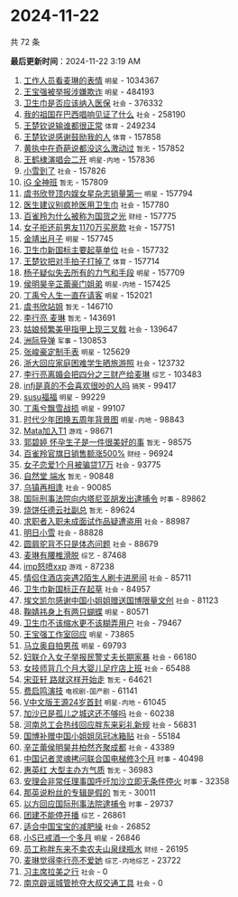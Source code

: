 # 2024-11-22

共 72 条


<!-- BEGIN -->

**最后更新时间**：2024-11-22 3:19 AM
1. [工作人员看麦琳的表情](https://m.weibo.cn/search?containerid=100103type%3D1%26t%3D10%26q%3D%23%E5%B7%A5%E4%BD%9C%E4%BA%BA%E5%91%98%E7%9C%8B%E9%BA%A6%E7%90%B3%E7%9A%84%E8%A1%A8%E6%83%85%23&stream_entry_id=31&isnewpage=1&extparam=seat%3D1%26cate%3D5001%26dgr%3D0%26stream_entry_id%3D31%26flag%3D1%26lcate%3D5001%26q%3D%2523%25E5%25B7%25A5%25E4%25BD%259C%25E4%25BA%25BA%25E5%2591%2598%25E7%259C%258B%25E9%25BA%25A6%25E7%2590%25B3%25E7%259A%2584%25E8%25A1%25A8%25E6%2583%2585%2523%26filter_type%3Drealtimehot%26band_rank%3D1%26c_type%3D31%26realpos%3D1%26pos%3D0%26display_time%3D1732206680%26pre_seqid%3D17322066800980107240363) `明星` - 1034367
2. [王宝强被举报涉嫌欺诈](https://m.weibo.cn/search?containerid=100103type%3D1%26t%3D10%26q%3D%23%E7%8E%8B%E5%AE%9D%E5%BC%BA%E8%A2%AB%E4%B8%BE%E6%8A%A5%E6%B6%89%E5%AB%8C%E6%AC%BA%E8%AF%88%23&stream_entry_id=31&isnewpage=1&extparam=seat%3D1%26cate%3D5001%26dgr%3D0%26stream_entry_id%3D31%26flag%3D2%26lcate%3D5001%26q%3D%2523%25E7%258E%258B%25E5%25AE%259D%25E5%25BC%25BA%25E8%25A2%25AB%25E4%25B8%25BE%25E6%258A%25A5%25E6%25B6%2589%25E5%25AB%258C%25E6%25AC%25BA%25E8%25AF%2588%2523%26filter_type%3Drealtimehot%26band_rank%3D4%26c_type%3D31%26realpos%3D4%26pos%3D3%26display_time%3D1732206680%26pre_seqid%3D17322066800980107240363) `明星` - 484193
3. [卫生巾是否应该纳入医保](https://m.weibo.cn/search?containerid=100103type%3D1%26t%3D10%26q%3D%23%E5%8D%AB%E7%94%9F%E5%B7%BE%E6%98%AF%E5%90%A6%E5%BA%94%E8%AF%A5%E7%BA%B3%E5%85%A5%E5%8C%BB%E4%BF%9D%23&stream_entry_id=31&isnewpage=1&extparam=seat%3D1%26cate%3D5001%26dgr%3D0%26stream_entry_id%3D31%26flag%3D1%26lcate%3D5001%26q%3D%2523%25E5%258D%25AB%25E7%2594%259F%25E5%25B7%25BE%25E6%2598%25AF%25E5%2590%25A6%25E5%25BA%2594%25E8%25AF%25A5%25E7%25BA%25B3%25E5%2585%25A5%25E5%258C%25BB%25E4%25BF%259D%2523%26filter_type%3Drealtimehot%26band_rank%3D2%26c_type%3D31%26realpos%3D2%26pos%3D1%26display_time%3D1732206680%26pre_seqid%3D17322066800980107240363) `社会` - 376332
4. [我的祖国在巴西唱响见证了什么](https://m.weibo.cn/search?containerid=100103type%3D1%26t%3D10%26q%3D%23%E6%88%91%E7%9A%84%E7%A5%96%E5%9B%BD%E5%9C%A8%E5%B7%B4%E8%A5%BF%E5%94%B1%E5%93%8D%E8%A7%81%E8%AF%81%E4%BA%86%E4%BB%80%E4%B9%88%23&stream_entry_id=31&isnewpage=1&extparam=seat%3D1%26cate%3D5001%26dgr%3D0%26stream_entry_id%3D31%26flag%3D0%26lcate%3D5001%26q%3D%2523%25E6%2588%2591%25E7%259A%2584%25E7%25A5%2596%25E5%259B%25BD%25E5%259C%25A8%25E5%25B7%25B4%25E8%25A5%25BF%25E5%2594%25B1%25E5%2593%258D%25E8%25A7%2581%25E8%25AF%2581%25E4%25BA%2586%25E4%25BB%2580%25E4%25B9%2588%2523%26filter_type%3Drealtimehot%26band_rank%3D3%26c_type%3D31%26realpos%3D3%26pos%3D2%26display_time%3D1732206680%26pre_seqid%3D17322066800980107240363) `社会` - 258190
5. [王楚钦说输谁都很正常](https://m.weibo.cn/search?containerid=100103type%3D1%26t%3D10%26q%3D%23%E7%8E%8B%E6%A5%9A%E9%92%A6%E8%AF%B4%E8%BE%93%E8%B0%81%E9%83%BD%E5%BE%88%E6%AD%A3%E5%B8%B8%23&stream_entry_id=31&isnewpage=1&extparam=seat%3D1%26cate%3D5001%26dgr%3D0%26stream_entry_id%3D31%26flag%3D0%26lcate%3D5001%26q%3D%2523%25E7%258E%258B%25E6%25A5%259A%25E9%2592%25A6%25E8%25AF%25B4%25E8%25BE%2593%25E8%25B0%2581%25E9%2583%25BD%25E5%25BE%2588%25E6%25AD%25A3%25E5%25B8%25B8%2523%26filter_type%3Drealtimehot%26band_rank%3D5%26c_type%3D31%26realpos%3D5%26pos%3D4%26display_time%3D1732206680%26pre_seqid%3D17322066800980107240363) `体育` - 249234
6. [王楚钦说感谢鼓励我的人](https://m.weibo.cn/search?containerid=100103type%3D1%26t%3D10%26q%3D%23%E7%8E%8B%E6%A5%9A%E9%92%A6%E8%AF%B4%E6%84%9F%E8%B0%A2%E9%BC%93%E5%8A%B1%E6%88%91%E7%9A%84%E4%BA%BA%23&stream_entry_id=31&isnewpage=1&extparam=seat%3D1%26cate%3D5001%26dgr%3D0%26stream_entry_id%3D31%26flag%3D1%26lcate%3D5001%26q%3D%2523%25E7%258E%258B%25E6%25A5%259A%25E9%2592%25A6%25E8%25AF%25B4%25E6%2584%259F%25E8%25B0%25A2%25E9%25BC%2593%25E5%258A%25B1%25E6%2588%2591%25E7%259A%2584%25E4%25BA%25BA%2523%26filter_type%3Drealtimehot%26band_rank%3D6%26c_type%3D31%26realpos%3D6%26pos%3D5%26display_time%3D1732206680%26pre_seqid%3D17322066800980107240363) `体育` - 157858
7. [黄执中在奇葩说都没这么激动过](https://m.weibo.cn/search?containerid=100103type%3D1%26t%3D10%26q%3D%E9%BB%84%E6%89%A7%E4%B8%AD%E5%9C%A8%E5%A5%87%E8%91%A9%E8%AF%B4%E9%83%BD%E6%B2%A1%E8%BF%99%E4%B9%88%E6%BF%80%E5%8A%A8%E8%BF%87&stream_entry_id=31&isnewpage=1&extparam=seat%3D1%26cate%3D5001%26dgr%3D0%26stream_entry_id%3D31%26flag%3D0%26lcate%3D5001%26q%3D%25E9%25BB%2584%25E6%2589%25A7%25E4%25B8%25AD%25E5%259C%25A8%25E5%25A5%2587%25E8%2591%25A9%25E8%25AF%25B4%25E9%2583%25BD%25E6%25B2%25A1%25E8%25BF%2599%25E4%25B9%2588%25E6%25BF%2580%25E5%258A%25A8%25E8%25BF%2587%26filter_type%3Drealtimehot%26band_rank%3D7%26c_type%3D31%26realpos%3D7%26pos%3D6%26display_time%3D1732206680%26pre_seqid%3D17322066800980107240363) `暂无` - 157852
8. [王鹤棣演唱会二开](https://m.weibo.cn/search?containerid=100103type%3D1%26t%3D10%26q%3D%23%E7%8E%8B%E9%B9%A4%E6%A3%A3%E6%BC%94%E5%94%B1%E4%BC%9A%E4%BA%8C%E5%BC%80%23&stream_entry_id=31&isnewpage=1&extparam=seat%3D1%26cate%3D5001%26dgr%3D0%26stream_entry_id%3D31%26flag%3D1%26lcate%3D5001%26q%3D%2523%25E7%258E%258B%25E9%25B9%25A4%25E6%25A3%25A3%25E6%25BC%2594%25E5%2594%25B1%25E4%25BC%259A%25E4%25BA%258C%25E5%25BC%2580%2523%26filter_type%3Drealtimehot%26band_rank%3D8%26c_type%3D31%26realpos%3D8%26pos%3D7%26display_time%3D1732206680%26pre_seqid%3D17322066800980107240363) `明星-内地` - 157836
9. [小雪到了](https://m.weibo.cn/search?containerid=100103type%3D1%26t%3D10%26q%3D%23%E5%B0%8F%E9%9B%AA%E5%88%B0%E4%BA%86%23&stream_entry_id=31&isnewpage=1&extparam=seat%3D1%26cate%3D5001%26dgr%3D0%26stream_entry_id%3D31%26flag%3D1%26lcate%3D5001%26q%3D%2523%25E5%25B0%258F%25E9%259B%25AA%25E5%2588%25B0%25E4%25BA%2586%2523%26filter_type%3Drealtimehot%26band_rank%3D9%26c_type%3D31%26realpos%3D9%26pos%3D8%26display_time%3D1732206680%26pre_seqid%3D17322066800980107240363) `社会` - 157826
10. [iG 全神班](https://m.weibo.cn/search?containerid=100103type%3D1%26t%3D10%26q%3DiG+%E5%85%A8%E7%A5%9E%E7%8F%AD&stream_entry_id=31&isnewpage=1&extparam=seat%3D1%26cate%3D5001%26dgr%3D0%26stream_entry_id%3D31%26flag%3D0%26lcate%3D5001%26q%3DiG%2520%25E5%2585%25A8%25E7%25A5%259E%25E7%258F%25AD%26filter_type%3Drealtimehot%26band_rank%3D10%26c_type%3D31%26realpos%3D10%26pos%3D9%26display_time%3D1732206680%26pre_seqid%3D17322066800980107240363) `暂无` - 157809
11. [虞书欣登顶内娱女星杂志销量第一](https://m.weibo.cn/search?containerid=100103type%3D1%26t%3D10%26q%3D%23%E8%99%9E%E4%B9%A6%E6%AC%A3%E7%99%BB%E9%A1%B6%E5%86%85%E5%A8%B1%E5%A5%B3%E6%98%9F%E6%9D%82%E5%BF%97%E9%94%80%E9%87%8F%E7%AC%AC%E4%B8%80%23&stream_entry_id=31&isnewpage=1&extparam=seat%3D1%26cate%3D5001%26dgr%3D0%26stream_entry_id%3D31%26flag%3D1%26lcate%3D5001%26q%3D%2523%25E8%2599%259E%25E4%25B9%25A6%25E6%25AC%25A3%25E7%2599%25BB%25E9%25A1%25B6%25E5%2586%2585%25E5%25A8%25B1%25E5%25A5%25B3%25E6%2598%259F%25E6%259D%2582%25E5%25BF%2597%25E9%2594%2580%25E9%2587%258F%25E7%25AC%25AC%25E4%25B8%2580%2523%26filter_type%3Drealtimehot%26band_rank%3D11%26c_type%3D31%26realpos%3D11%26pos%3D10%26display_time%3D1732206680%26pre_seqid%3D17322066800980107240363) `明星` - 157794
12. [医生建议别疯抢医用卫生巾](https://m.weibo.cn/search?containerid=100103type%3D1%26t%3D10%26q%3D%23%E5%8C%BB%E7%94%9F%E5%BB%BA%E8%AE%AE%E5%88%AB%E7%96%AF%E6%8A%A2%E5%8C%BB%E7%94%A8%E5%8D%AB%E7%94%9F%E5%B7%BE%23&stream_entry_id=31&isnewpage=1&extparam=seat%3D1%26cate%3D5001%26dgr%3D0%26stream_entry_id%3D31%26flag%3D2%26lcate%3D5001%26q%3D%2523%25E5%258C%25BB%25E7%2594%259F%25E5%25BB%25BA%25E8%25AE%25AE%25E5%2588%25AB%25E7%2596%25AF%25E6%258A%25A2%25E5%258C%25BB%25E7%2594%25A8%25E5%258D%25AB%25E7%2594%259F%25E5%25B7%25BE%2523%26filter_type%3Drealtimehot%26band_rank%3D12%26c_type%3D31%26realpos%3D12%26pos%3D11%26display_time%3D1732206680%26pre_seqid%3D17322066800980107240363) `社会` - 157780
13. [百雀羚为什么被称为国货之光](https://m.weibo.cn/search?containerid=100103type%3D1%26t%3D10%26q%3D%23%E7%99%BE%E9%9B%80%E7%BE%9A%E4%B8%BA%E4%BB%80%E4%B9%88%E8%A2%AB%E7%A7%B0%E4%B8%BA%E5%9B%BD%E8%B4%A7%E4%B9%8B%E5%85%89%23&stream_entry_id=31&isnewpage=1&extparam=seat%3D1%26cate%3D5001%26dgr%3D0%26adid%3D265218%26stream_entry_id%3D31%26flag%3D0%26lcate%3D5001%26q%3D%2523%25E7%2599%25BE%25E9%259B%2580%25E7%25BE%259A%25E4%25B8%25BA%25E4%25BB%2580%25E4%25B9%2588%25E8%25A2%25AB%25E7%25A7%25B0%25E4%25B8%25BA%25E5%259B%25BD%25E8%25B4%25A7%25E4%25B9%258B%25E5%2585%2589%2523%26filter_type%3Drealtimehot%26band_rank%3D13%26c_type%3D31%26realpos%3D13%26pos%3D12%26display_time%3D1732206680%26pre_seqid%3D17322066800980107240363) `财经` - 157775
14. [女子拒还前男友1170万买房款](https://m.weibo.cn/search?containerid=100103type%3D1%26t%3D10%26q%3D%23%E5%A5%B3%E5%AD%90%E6%8B%92%E8%BF%98%E5%89%8D%E7%94%B7%E5%8F%8B1170%E4%B8%87%E4%B9%B0%E6%88%BF%E6%AC%BE%23&stream_entry_id=31&isnewpage=1&extparam=seat%3D1%26cate%3D5001%26dgr%3D0%26stream_entry_id%3D31%26flag%3D2%26lcate%3D5001%26q%3D%2523%25E5%25A5%25B3%25E5%25AD%2590%25E6%258B%2592%25E8%25BF%2598%25E5%2589%258D%25E7%2594%25B7%25E5%258F%258B1170%25E4%25B8%2587%25E4%25B9%25B0%25E6%2588%25BF%25E6%25AC%25BE%2523%26filter_type%3Drealtimehot%26band_rank%3D14%26c_type%3D31%26realpos%3D14%26pos%3D13%26display_time%3D1732206680%26pre_seqid%3D17322066800980107240363) `社会` - 157751
15. [金靖出月子](https://m.weibo.cn/search?containerid=100103type%3D1%26t%3D10%26q%3D%23%E9%87%91%E9%9D%96%E5%87%BA%E6%9C%88%E5%AD%90%23&stream_entry_id=31&isnewpage=1&extparam=seat%3D1%26cate%3D5001%26dgr%3D0%26stream_entry_id%3D31%26flag%3D2%26lcate%3D5001%26q%3D%2523%25E9%2587%2591%25E9%259D%2596%25E5%2587%25BA%25E6%259C%2588%25E5%25AD%2590%2523%26filter_type%3Drealtimehot%26band_rank%3D15%26c_type%3D31%26realpos%3D15%26pos%3D14%26display_time%3D1732206680%26pre_seqid%3D17322066800980107240363) `明星` - 157745
16. [卫生巾新国标主要起草单位](https://m.weibo.cn/search?containerid=100103type%3D1%26t%3D10%26q%3D%23%E5%8D%AB%E7%94%9F%E5%B7%BE%E6%96%B0%E5%9B%BD%E6%A0%87%E4%B8%BB%E8%A6%81%E8%B5%B7%E8%8D%89%E5%8D%95%E4%BD%8D%23&stream_entry_id=31&isnewpage=1&extparam=seat%3D1%26cate%3D5001%26dgr%3D0%26stream_entry_id%3D31%26flag%3D0%26lcate%3D5001%26q%3D%2523%25E5%258D%25AB%25E7%2594%259F%25E5%25B7%25BE%25E6%2596%25B0%25E5%259B%25BD%25E6%25A0%2587%25E4%25B8%25BB%25E8%25A6%2581%25E8%25B5%25B7%25E8%258D%2589%25E5%258D%2595%25E4%25BD%258D%2523%26filter_type%3Drealtimehot%26band_rank%3D16%26c_type%3D31%26realpos%3D16%26pos%3D15%26display_time%3D1732206680%26pre_seqid%3D17322066800980107240363) `社会` - 157732
17. [王楚钦把对手拍子打掉了](https://m.weibo.cn/search?containerid=100103type%3D1%26t%3D10%26q%3D%23%E7%8E%8B%E6%A5%9A%E9%92%A6%E6%8A%8A%E5%AF%B9%E6%89%8B%E6%8B%8D%E5%AD%90%E6%89%93%E6%8E%89%E4%BA%86%23&stream_entry_id=31&isnewpage=1&extparam=seat%3D1%26cate%3D5001%26dgr%3D0%26stream_entry_id%3D31%26flag%3D1%26lcate%3D5001%26q%3D%2523%25E7%258E%258B%25E6%25A5%259A%25E9%2592%25A6%25E6%258A%258A%25E5%25AF%25B9%25E6%2589%258B%25E6%258B%258D%25E5%25AD%2590%25E6%2589%2593%25E6%258E%2589%25E4%25BA%2586%2523%26filter_type%3Drealtimehot%26band_rank%3D17%26c_type%3D31%26realpos%3D17%26pos%3D16%26display_time%3D1732206680%26pre_seqid%3D17322066800980107240363) `体育` - 157714
18. [杨子疑似失去所有的力气和手段](https://m.weibo.cn/search?containerid=100103type%3D1%26t%3D10%26q%3D%E6%9D%A8%E5%AD%90%E7%96%91%E4%BC%BC%E5%A4%B1%E5%8E%BB%E6%89%80%E6%9C%89%E7%9A%84%E5%8A%9B%E6%B0%94%E5%92%8C%E6%89%8B%E6%AE%B5&stream_entry_id=31&isnewpage=1&extparam=seat%3D1%26cate%3D5001%26dgr%3D0%26stream_entry_id%3D31%26flag%3D0%26lcate%3D5001%26q%3D%25E6%259D%25A8%25E5%25AD%2590%25E7%2596%2591%25E4%25BC%25BC%25E5%25A4%25B1%25E5%258E%25BB%25E6%2589%2580%25E6%259C%2589%25E7%259A%2584%25E5%258A%259B%25E6%25B0%2594%25E5%2592%258C%25E6%2589%258B%25E6%25AE%25B5%26filter_type%3Drealtimehot%26band_rank%3D18%26c_type%3D31%26realpos%3D18%26pos%3D17%26display_time%3D1732206680%26pre_seqid%3D17322066800980107240363) `明星` - 157709
19. [侯明昊辛芷蕾豪门姐弟](https://m.weibo.cn/search?containerid=100103type%3D1%26t%3D10%26q%3D%23%E4%BE%AF%E6%98%8E%E6%98%8A%E8%BE%9B%E8%8A%B7%E8%95%BE%E8%B1%AA%E9%97%A8%E5%A7%90%E5%BC%9F%23&stream_entry_id=31&isnewpage=1&extparam=seat%3D1%26cate%3D5001%26dgr%3D0%26stream_entry_id%3D31%26flag%3D1%26lcate%3D5001%26q%3D%2523%25E4%25BE%25AF%25E6%2598%258E%25E6%2598%258A%25E8%25BE%259B%25E8%258A%25B7%25E8%2595%25BE%25E8%25B1%25AA%25E9%2597%25A8%25E5%25A7%2590%25E5%25BC%259F%2523%26filter_type%3Drealtimehot%26band_rank%3D19%26c_type%3D31%26realpos%3D19%26pos%3D18%26display_time%3D1732206680%26pre_seqid%3D17322066800980107240363) `明星-内地` - 157425
20. [丁禹兮人生一直在请客](https://m.weibo.cn/search?containerid=100103type%3D1%26t%3D10%26q%3D%23%E4%B8%81%E7%A6%B9%E5%85%AE%E4%BA%BA%E7%94%9F%E4%B8%80%E7%9B%B4%E5%9C%A8%E8%AF%B7%E5%AE%A2%23&stream_entry_id=31&isnewpage=1&extparam=seat%3D1%26cate%3D5001%26dgr%3D0%26stream_entry_id%3D31%26flag%3D0%26lcate%3D5001%26q%3D%2523%25E4%25B8%2581%25E7%25A6%25B9%25E5%2585%25AE%25E4%25BA%25BA%25E7%2594%259F%25E4%25B8%2580%25E7%259B%25B4%25E5%259C%25A8%25E8%25AF%25B7%25E5%25AE%25A2%2523%26filter_type%3Drealtimehot%26band_rank%3D20%26c_type%3D31%26realpos%3D20%26pos%3D19%26display_time%3D1732206680%26pre_seqid%3D17322066800980107240363) `明星` - 152021
21. [虞书欣站姐](https://m.weibo.cn/search?containerid=100103type%3D1%26t%3D10%26q%3D%23%E8%99%9E%E4%B9%A6%E6%AC%A3%E7%AB%99%E5%A7%90%23&stream_entry_id=31&isnewpage=1&extparam=seat%3D1%26cate%3D5001%26dgr%3D0%26stream_entry_id%3D31%26flag%3D1%26lcate%3D5001%26q%3D%2523%25E8%2599%259E%25E4%25B9%25A6%25E6%25AC%25A3%25E7%25AB%2599%25E5%25A7%2590%2523%26filter_type%3Drealtimehot%26band_rank%3D21%26c_type%3D31%26realpos%3D21%26pos%3D20%26display_time%3D1732206680%26pre_seqid%3D17322066800980107240363) `暂无` - 146710
22. [李行亮 麦琳](https://m.weibo.cn/search?containerid=100103type%3D1%26t%3D10%26q%3D%E6%9D%8E%E8%A1%8C%E4%BA%AE+%E9%BA%A6%E7%90%B3&stream_entry_id=31&isnewpage=1&extparam=seat%3D1%26cate%3D5001%26dgr%3D0%26stream_entry_id%3D31%26flag%3D2%26lcate%3D5001%26q%3D%25E6%259D%258E%25E8%25A1%258C%25E4%25BA%25AE%2520%25E9%25BA%25A6%25E7%2590%25B3%26filter_type%3Drealtimehot%26band_rank%3D22%26c_type%3D31%26realpos%3D22%26pos%3D21%26display_time%3D1732206680%26pre_seqid%3D17322066800980107240363) `暂无` - 143691
23. [姑娘频繁美甲指甲上现三叉戟](https://m.weibo.cn/search?containerid=100103type%3D1%26t%3D10%26q%3D%23%E5%A7%91%E5%A8%98%E9%A2%91%E7%B9%81%E7%BE%8E%E7%94%B2%E6%8C%87%E7%94%B2%E4%B8%8A%E7%8E%B0%E4%B8%89%E5%8F%89%E6%88%9F%23&stream_entry_id=31&isnewpage=1&extparam=seat%3D1%26cate%3D5001%26dgr%3D0%26stream_entry_id%3D31%26flag%3D0%26lcate%3D5001%26q%3D%2523%25E5%25A7%2591%25E5%25A8%2598%25E9%25A2%2591%25E7%25B9%2581%25E7%25BE%258E%25E7%2594%25B2%25E6%258C%2587%25E7%2594%25B2%25E4%25B8%258A%25E7%258E%25B0%25E4%25B8%2589%25E5%258F%2589%25E6%2588%259F%2523%26filter_type%3Drealtimehot%26band_rank%3D23%26c_type%3D31%26realpos%3D23%26pos%3D22%26display_time%3D1732206680%26pre_seqid%3D17322066800980107240363) `社会` - 139647
24. [洲际导弹](https://m.weibo.cn/search?containerid=100103type%3D1%26t%3D10%26q%3D%23%E6%B4%B2%E9%99%85%E5%AF%BC%E5%BC%B9%23&stream_entry_id=31&isnewpage=1&extparam=seat%3D1%26cate%3D5001%26dgr%3D0%26stream_entry_id%3D31%26flag%3D0%26lcate%3D5001%26q%3D%2523%25E6%25B4%25B2%25E9%2599%2585%25E5%25AF%25BC%25E5%25BC%25B9%2523%26filter_type%3Drealtimehot%26band_rank%3D24%26c_type%3D31%26realpos%3D24%26pos%3D23%26display_time%3D1732206680%26pre_seqid%3D17322066800980107240363) `军事` - 130853
25. [张峻豪定制手表](https://m.weibo.cn/search?containerid=100103type%3D1%26t%3D10%26q%3D%23%E5%BC%A0%E5%B3%BB%E8%B1%AA%E5%AE%9A%E5%88%B6%E6%89%8B%E8%A1%A8%23&stream_entry_id=31&isnewpage=1&extparam=seat%3D1%26cate%3D5001%26dgr%3D0%26stream_entry_id%3D31%26flag%3D1%26lcate%3D5001%26q%3D%2523%25E5%25BC%25A0%25E5%25B3%25BB%25E8%25B1%25AA%25E5%25AE%259A%25E5%2588%25B6%25E6%2589%258B%25E8%25A1%25A8%2523%26filter_type%3Drealtimehot%26band_rank%3D25%26c_type%3D31%26realpos%3D25%26pos%3D24%26display_time%3D1732206680%26pre_seqid%3D17322066800980107240363) `明星` - 125629
26. [浙大回应家庭困难学生晒旅游照](https://m.weibo.cn/search?containerid=100103type%3D1%26t%3D10%26q%3D%23%E6%B5%99%E5%A4%A7%E5%9B%9E%E5%BA%94%E5%AE%B6%E5%BA%AD%E5%9B%B0%E9%9A%BE%E5%AD%A6%E7%94%9F%E6%99%92%E6%97%85%E6%B8%B8%E7%85%A7%23&stream_entry_id=31&isnewpage=1&extparam=seat%3D1%26cate%3D5001%26dgr%3D0%26stream_entry_id%3D31%26flag%3D0%26lcate%3D5001%26q%3D%2523%25E6%25B5%2599%25E5%25A4%25A7%25E5%259B%259E%25E5%25BA%2594%25E5%25AE%25B6%25E5%25BA%25AD%25E5%259B%25B0%25E9%259A%25BE%25E5%25AD%25A6%25E7%2594%259F%25E6%2599%2592%25E6%2597%2585%25E6%25B8%25B8%25E7%2585%25A7%2523%26filter_type%3Drealtimehot%26band_rank%3D26%26c_type%3D31%26realpos%3D26%26pos%3D25%26display_time%3D1732206680%26pre_seqid%3D17322066800980107240363) `社会` - 123732
27. [李行亮离婚会把四分之三财产给麦琳](https://m.weibo.cn/search?containerid=100103type%3D1%26t%3D10%26q%3D%23%E6%9D%8E%E8%A1%8C%E4%BA%AE%E7%A6%BB%E5%A9%9A%E4%BC%9A%E6%8A%8A%E5%9B%9B%E5%88%86%E4%B9%8B%E4%B8%89%E8%B4%A2%E4%BA%A7%E7%BB%99%E9%BA%A6%E7%90%B3%23&stream_entry_id=31&isnewpage=1&extparam=seat%3D1%26cate%3D5001%26dgr%3D0%26stream_entry_id%3D31%26flag%3D0%26lcate%3D5001%26q%3D%2523%25E6%259D%258E%25E8%25A1%258C%25E4%25BA%25AE%25E7%25A6%25BB%25E5%25A9%259A%25E4%25BC%259A%25E6%258A%258A%25E5%259B%259B%25E5%2588%2586%25E4%25B9%258B%25E4%25B8%2589%25E8%25B4%25A2%25E4%25BA%25A7%25E7%25BB%2599%25E9%25BA%25A6%25E7%2590%25B3%2523%26filter_type%3Drealtimehot%26band_rank%3D27%26c_type%3D31%26realpos%3D27%26pos%3D26%26display_time%3D1732206680%26pre_seqid%3D17322066800980107240363) `综艺` - 103483
28. [infj是真的不会喜欢很吵的人吗](https://m.weibo.cn/search?containerid=100103type%3D1%26t%3D10%26q%3D%23infj%E6%98%AF%E7%9C%9F%E7%9A%84%E4%B8%8D%E4%BC%9A%E5%96%9C%E6%AC%A2%E5%BE%88%E5%90%B5%E7%9A%84%E4%BA%BA%E5%90%97%23&stream_entry_id=31&isnewpage=1&extparam=seat%3D1%26cate%3D5001%26dgr%3D0%26stream_entry_id%3D31%26flag%3D0%26lcate%3D5001%26q%3D%2523infj%25E6%2598%25AF%25E7%259C%259F%25E7%259A%2584%25E4%25B8%258D%25E4%25BC%259A%25E5%2596%259C%25E6%25AC%25A2%25E5%25BE%2588%25E5%2590%25B5%25E7%259A%2584%25E4%25BA%25BA%25E5%2590%2597%2523%26filter_type%3Drealtimehot%26band_rank%3D28%26c_type%3D31%26realpos%3D28%26pos%3D27%26display_time%3D1732206680%26pre_seqid%3D17322066800980107240363) `搞笑` - 99417
29. [susu福福](https://m.weibo.cn/search?containerid=100103type%3D1%26t%3D10%26q%3D%23susu%E7%A6%8F%E7%A6%8F%23&stream_entry_id=31&isnewpage=1&extparam=seat%3D1%26cate%3D5001%26dgr%3D0%26stream_entry_id%3D31%26flag%3D1%26lcate%3D5001%26q%3D%2523susu%25E7%25A6%258F%25E7%25A6%258F%2523%26filter_type%3Drealtimehot%26band_rank%3D29%26c_type%3D31%26realpos%3D29%26pos%3D28%26display_time%3D1732206680%26pre_seqid%3D17322066800980107240363) `明星` - 99229
30. [丁禹兮飘雪战损](https://m.weibo.cn/search?containerid=100103type%3D1%26t%3D10%26q%3D%23%E4%B8%81%E7%A6%B9%E5%85%AE%E9%A3%98%E9%9B%AA%E6%88%98%E6%8D%9F%23&stream_entry_id=31&isnewpage=1&extparam=seat%3D1%26cate%3D5001%26dgr%3D0%26stream_entry_id%3D31%26flag%3D1%26lcate%3D5001%26q%3D%2523%25E4%25B8%2581%25E7%25A6%25B9%25E5%2585%25AE%25E9%25A3%2598%25E9%259B%25AA%25E6%2588%2598%25E6%258D%259F%2523%26filter_type%3Drealtimehot%26band_rank%3D30%26c_type%3D31%26realpos%3D30%26pos%3D29%26display_time%3D1732206680%26pre_seqid%3D17322066800980107240363) `明星` - 99107
31. [时代少年团换五周年背景图](https://m.weibo.cn/search?containerid=100103type%3D1%26t%3D10%26q%3D%23%E6%97%B6%E4%BB%A3%E5%B0%91%E5%B9%B4%E5%9B%A2%E6%8D%A2%E4%BA%94%E5%91%A8%E5%B9%B4%E8%83%8C%E6%99%AF%E5%9B%BE%23&stream_entry_id=31&isnewpage=1&extparam=seat%3D1%26cate%3D5001%26dgr%3D0%26stream_entry_id%3D31%26flag%3D1%26lcate%3D5001%26q%3D%2523%25E6%2597%25B6%25E4%25BB%25A3%25E5%25B0%2591%25E5%25B9%25B4%25E5%259B%25A2%25E6%258D%25A2%25E4%25BA%2594%25E5%2591%25A8%25E5%25B9%25B4%25E8%2583%258C%25E6%2599%25AF%25E5%259B%25BE%2523%26filter_type%3Drealtimehot%26band_rank%3D31%26c_type%3D31%26realpos%3D31%26pos%3D30%26display_time%3D1732206680%26pre_seqid%3D17322066800980107240363) `明星-内地` - 98843
32. [Mata加入T1](https://m.weibo.cn/search?containerid=100103type%3D1%26t%3D10%26q%3D%23Mata%E5%8A%A0%E5%85%A5T1%23&stream_entry_id=31&isnewpage=1&extparam=seat%3D1%26cate%3D5001%26dgr%3D0%26stream_entry_id%3D31%26flag%3D1%26lcate%3D5001%26q%3D%2523Mata%25E5%258A%25A0%25E5%2585%25A5T1%2523%26filter_type%3Drealtimehot%26band_rank%3D32%26c_type%3D31%26realpos%3D32%26pos%3D31%26display_time%3D1732206680%26pre_seqid%3D17322066800980107240363) `游戏` - 98671
33. [郭碧婷 怀孕生子是一件很美好的事](https://m.weibo.cn/search?containerid=100103type%3D1%26t%3D10%26q%3D%E9%83%AD%E7%A2%A7%E5%A9%B7+%E6%80%80%E5%AD%95%E7%94%9F%E5%AD%90%E6%98%AF%E4%B8%80%E4%BB%B6%E5%BE%88%E7%BE%8E%E5%A5%BD%E7%9A%84%E4%BA%8B&stream_entry_id=31&isnewpage=1&extparam=seat%3D1%26cate%3D5001%26dgr%3D0%26stream_entry_id%3D31%26flag%3D0%26lcate%3D5001%26q%3D%25E9%2583%25AD%25E7%25A2%25A7%25E5%25A9%25B7%2520%25E6%2580%2580%25E5%25AD%2595%25E7%2594%259F%25E5%25AD%2590%25E6%2598%25AF%25E4%25B8%2580%25E4%25BB%25B6%25E5%25BE%2588%25E7%25BE%258E%25E5%25A5%25BD%25E7%259A%2584%25E4%25BA%258B%26filter_type%3Drealtimehot%26band_rank%3D33%26c_type%3D31%26realpos%3D33%26pos%3D32%26display_time%3D1732206680%26pre_seqid%3D17322066800980107240363) `暂无` - 98575
34. [百雀羚官旗日销售额涨500%](https://m.weibo.cn/search?containerid=100103type%3D1%26t%3D10%26q%3D%23%E7%99%BE%E9%9B%80%E7%BE%9A%E5%AE%98%E6%97%97%E6%97%A5%E9%94%80%E5%94%AE%E9%A2%9D%E6%B6%A8500%25%23&stream_entry_id=31&isnewpage=1&extparam=seat%3D1%26cate%3D5001%26dgr%3D0%26stream_entry_id%3D31%26flag%3D0%26lcate%3D5001%26q%3D%2523%25E7%2599%25BE%25E9%259B%2580%25E7%25BE%259A%25E5%25AE%2598%25E6%2597%2597%25E6%2597%25A5%25E9%2594%2580%25E5%2594%25AE%25E9%25A2%259D%25E6%25B6%25A8500%2525%2523%26filter_type%3Drealtimehot%26band_rank%3D34%26c_type%3D31%26realpos%3D34%26pos%3D33%26display_time%3D1732206680%26pre_seqid%3D17322066800980107240363) `财经` - 96924
35. [女子恋爱1个月被骗贷17万](https://m.weibo.cn/search?containerid=100103type%3D1%26t%3D10%26q%3D%23%E5%A5%B3%E5%AD%90%E6%81%8B%E7%88%B11%E4%B8%AA%E6%9C%88%E8%A2%AB%E9%AA%97%E8%B4%B717%E4%B8%87%23&stream_entry_id=31&isnewpage=1&extparam=seat%3D1%26cate%3D5001%26dgr%3D0%26stream_entry_id%3D31%26flag%3D1%26lcate%3D5001%26q%3D%2523%25E5%25A5%25B3%25E5%25AD%2590%25E6%2581%258B%25E7%2588%25B11%25E4%25B8%25AA%25E6%259C%2588%25E8%25A2%25AB%25E9%25AA%2597%25E8%25B4%25B717%25E4%25B8%2587%2523%26filter_type%3Drealtimehot%26band_rank%3D35%26c_type%3D31%26realpos%3D35%26pos%3D34%26display_time%3D1732206680%26pre_seqid%3D17322066800980107240363) `社会` - 93775
36. [自然堂 端水](https://m.weibo.cn/search?containerid=100103type%3D1%26t%3D10%26q%3D%E8%87%AA%E7%84%B6%E5%A0%82+%E7%AB%AF%E6%B0%B4&stream_entry_id=31&isnewpage=1&extparam=seat%3D1%26cate%3D5001%26dgr%3D0%26stream_entry_id%3D31%26flag%3D0%26lcate%3D5001%26q%3D%25E8%2587%25AA%25E7%2584%25B6%25E5%25A0%2582%2520%25E7%25AB%25AF%25E6%25B0%25B4%26filter_type%3Drealtimehot%26band_rank%3D36%26c_type%3D31%26realpos%3D36%26pos%3D35%26display_time%3D1732206680%26pre_seqid%3D17322066800980107240363) `暂无` - 90848
37. [乌镇再相逢](https://m.weibo.cn/search?containerid=100103type%3D1%26t%3D10%26q%3D%23%E4%B9%8C%E9%95%87%E5%86%8D%E7%9B%B8%E9%80%A2%23&stream_entry_id=31&isnewpage=1&extparam=seat%3D1%26realpos%3D3%26lcate%3D5001%26stream_entry_id%3D31%26pos%3D2%26dgr%3D0%26q%3D%2523%25E4%25B9%258C%25E9%2595%2587%25E5%2586%258D%25E7%259B%25B8%25E9%2580%25A2%2523%26filter_type%3Drealtimehot%26c_type%3D31%26flag%3D0%26band_rank%3D3%26cate%3D5001%26display_time%3D1732209750%26pre_seqid%3D173220975065803714733155) `社会` - 90085
38. [国际刑事法院向内塔尼亚胡发出逮捕令](https://m.weibo.cn/search?containerid=100103type%3D1%26t%3D10%26q%3D%23%E5%9B%BD%E9%99%85%E5%88%91%E4%BA%8B%E6%B3%95%E9%99%A2%E5%90%91%E5%86%85%E5%A1%94%E5%B0%BC%E4%BA%9A%E8%83%A1%E5%8F%91%E5%87%BA%E9%80%AE%E6%8D%95%E4%BB%A4%23&stream_entry_id=31&isnewpage=1&extparam=seat%3D1%26cate%3D5001%26dgr%3D0%26stream_entry_id%3D31%26flag%3D0%26lcate%3D5001%26q%3D%2523%25E5%259B%25BD%25E9%2599%2585%25E5%2588%2591%25E4%25BA%258B%25E6%25B3%2595%25E9%2599%25A2%25E5%2590%2591%25E5%2586%2585%25E5%25A1%2594%25E5%25B0%25BC%25E4%25BA%259A%25E8%2583%25A1%25E5%258F%2591%25E5%2587%25BA%25E9%2580%25AE%25E6%258D%2595%25E4%25BB%25A4%2523%26filter_type%3Drealtimehot%26band_rank%3D37%26c_type%3D31%26realpos%3D37%26pos%3D36%26display_time%3D1732206680%26pre_seqid%3D17322066800980107240363) `时事` - 89862
39. [烧饼任德云社副总](https://m.weibo.cn/search?containerid=100103type%3D1%26t%3D10%26q%3D%E7%83%A7%E9%A5%BC%E4%BB%BB%E5%BE%B7%E4%BA%91%E7%A4%BE%E5%89%AF%E6%80%BB&stream_entry_id=31&isnewpage=1&extparam=seat%3D1%26cate%3D5001%26dgr%3D0%26stream_entry_id%3D31%26flag%3D0%26lcate%3D5001%26q%3D%25E7%2583%25A7%25E9%25A5%25BC%25E4%25BB%25BB%25E5%25BE%25B7%25E4%25BA%2591%25E7%25A4%25BE%25E5%2589%25AF%25E6%2580%25BB%26filter_type%3Drealtimehot%26band_rank%3D38%26c_type%3D31%26realpos%3D38%26pos%3D37%26display_time%3D1732206680%26pre_seqid%3D17322066800980107240363) `暂无` - 89624
40. [求职者入职未成面试作品疑遭盗用](https://m.weibo.cn/search?containerid=100103type%3D1%26t%3D10%26q%3D%23%E6%B1%82%E8%81%8C%E8%80%85%E5%85%A5%E8%81%8C%E6%9C%AA%E6%88%90%E9%9D%A2%E8%AF%95%E4%BD%9C%E5%93%81%E7%96%91%E9%81%AD%E7%9B%97%E7%94%A8%23&stream_entry_id=31&isnewpage=1&extparam=seat%3D1%26cate%3D5001%26dgr%3D0%26stream_entry_id%3D31%26flag%3D1%26lcate%3D5001%26q%3D%2523%25E6%25B1%2582%25E8%2581%258C%25E8%2580%2585%25E5%2585%25A5%25E8%2581%258C%25E6%259C%25AA%25E6%2588%2590%25E9%259D%25A2%25E8%25AF%2595%25E4%25BD%259C%25E5%2593%2581%25E7%2596%2591%25E9%2581%25AD%25E7%259B%2597%25E7%2594%25A8%2523%26filter_type%3Drealtimehot%26band_rank%3D39%26c_type%3D31%26realpos%3D39%26pos%3D38%26display_time%3D1732206680%26pre_seqid%3D17322066800980107240363) `社会` - 88987
41. [明日小雪](https://m.weibo.cn/search?containerid=100103type%3D1%26t%3D10%26q%3D%23%E6%98%8E%E6%97%A5%E5%B0%8F%E9%9B%AA%23&stream_entry_id=31&isnewpage=1&extparam=seat%3D1%26cate%3D5001%26dgr%3D0%26stream_entry_id%3D31%26flag%3D1%26lcate%3D5001%26q%3D%2523%25E6%2598%258E%25E6%2597%25A5%25E5%25B0%258F%25E9%259B%25AA%2523%26filter_type%3Drealtimehot%26band_rank%3D40%26c_type%3D31%26realpos%3D40%26pos%3D39%26display_time%3D1732206680%26pre_seqid%3D17322066800980107240363) `社会` - 88828
42. [圆肩驼背不只是体态问题](https://m.weibo.cn/search?containerid=100103type%3D1%26t%3D10%26q%3D%23%E5%9C%86%E8%82%A9%E9%A9%BC%E8%83%8C%E4%B8%8D%E5%8F%AA%E6%98%AF%E4%BD%93%E6%80%81%E9%97%AE%E9%A2%98%23&stream_entry_id=31&isnewpage=1&extparam=seat%3D1%26cate%3D5001%26dgr%3D0%26stream_entry_id%3D31%26flag%3D0%26lcate%3D5001%26q%3D%2523%25E5%259C%2586%25E8%2582%25A9%25E9%25A9%25BC%25E8%2583%258C%25E4%25B8%258D%25E5%258F%25AA%25E6%2598%25AF%25E4%25BD%2593%25E6%2580%2581%25E9%2597%25AE%25E9%25A2%2598%2523%26filter_type%3Drealtimehot%26band_rank%3D44%26c_type%3D31%26realpos%3D44%26pos%3D43%26display_time%3D1732206680%26pre_seqid%3D17322066800980107240363) `社会` - 88679
43. [麦琳有腰椎滑脱](https://m.weibo.cn/search?containerid=100103type%3D1%26t%3D10%26q%3D%23%E9%BA%A6%E7%90%B3%E6%9C%89%E8%85%B0%E6%A4%8E%E6%BB%91%E8%84%B1%23&stream_entry_id=31&isnewpage=1&extparam=seat%3D1%26realpos%3D14%26lcate%3D5001%26stream_entry_id%3D31%26pos%3D14%26dgr%3D0%26q%3D%2523%25E9%25BA%25A6%25E7%2590%25B3%25E6%259C%2589%25E8%2585%25B0%25E6%25A4%258E%25E6%25BB%2591%25E8%2584%25B1%2523%26filter_type%3Drealtimehot%26c_type%3D31%26flag%3D1%26band_rank%3D14%26cate%3D5001%26display_time%3D1732209750%26pre_seqid%3D173220975065803714733155) `综艺` - 87468
44. [imp怒喷xxp](https://m.weibo.cn/search?containerid=100103type%3D1%26t%3D10%26q%3D%23imp%E6%80%92%E5%96%B7xxp%23&stream_entry_id=31&isnewpage=1&extparam=seat%3D1%26cate%3D5001%26dgr%3D0%26stream_entry_id%3D31%26flag%3D1%26lcate%3D5001%26q%3D%2523imp%25E6%2580%2592%25E5%2596%25B7xxp%2523%26filter_type%3Drealtimehot%26band_rank%3D41%26c_type%3D31%26realpos%3D41%26pos%3D40%26display_time%3D1732206680%26pre_seqid%3D17322066800980107240363) `游戏` - 87238
45. [情侣住酒店突遇2陌生人刷卡进房间](https://m.weibo.cn/search?containerid=100103type%3D1%26t%3D10%26q%3D%23%E6%83%85%E4%BE%A3%E4%BD%8F%E9%85%92%E5%BA%97%E7%AA%81%E9%81%872%E9%99%8C%E7%94%9F%E4%BA%BA%E5%88%B7%E5%8D%A1%E8%BF%9B%E6%88%BF%E9%97%B4%23&stream_entry_id=31&isnewpage=1&extparam=seat%3D1%26cate%3D5001%26dgr%3D0%26stream_entry_id%3D31%26flag%3D0%26lcate%3D5001%26q%3D%2523%25E6%2583%2585%25E4%25BE%25A3%25E4%25BD%258F%25E9%2585%2592%25E5%25BA%2597%25E7%25AA%2581%25E9%2581%25872%25E9%2599%258C%25E7%2594%259F%25E4%25BA%25BA%25E5%2588%25B7%25E5%258D%25A1%25E8%25BF%259B%25E6%2588%25BF%25E9%2597%25B4%2523%26filter_type%3Drealtimehot%26band_rank%3D42%26c_type%3D31%26realpos%3D42%26pos%3D41%26display_time%3D1732206680%26pre_seqid%3D17322066800980107240363) `社会` - 85711
46. [卫生巾新国标正在起草](https://m.weibo.cn/search?containerid=100103type%3D1%26t%3D10%26q%3D%23%E5%8D%AB%E7%94%9F%E5%B7%BE%E6%96%B0%E5%9B%BD%E6%A0%87%E6%AD%A3%E5%9C%A8%E8%B5%B7%E8%8D%89%23&stream_entry_id=31&isnewpage=1&extparam=seat%3D1%26cate%3D5001%26dgr%3D0%26stream_entry_id%3D31%26flag%3D0%26lcate%3D5001%26q%3D%2523%25E5%258D%25AB%25E7%2594%259F%25E5%25B7%25BE%25E6%2596%25B0%25E5%259B%25BD%25E6%25A0%2587%25E6%25AD%25A3%25E5%259C%25A8%25E8%25B5%25B7%25E8%258D%2589%2523%26filter_type%3Drealtimehot%26band_rank%3D43%26c_type%3D31%26realpos%3D43%26pos%3D42%26display_time%3D1732206680%26pre_seqid%3D17322066800980107240363) `社会` - 84957
47. [埃文凯尔感谢中国小姐姐赠送国博限量文创](https://m.weibo.cn/search?containerid=100103type%3D1%26t%3D10%26q%3D%23%E5%9F%83%E6%96%87%E5%87%AF%E5%B0%94%E6%84%9F%E8%B0%A2%E4%B8%AD%E5%9B%BD%E5%B0%8F%E5%A7%90%E5%A7%90%E8%B5%A0%E9%80%81%E5%9B%BD%E5%8D%9A%E9%99%90%E9%87%8F%E6%96%87%E5%88%9B%23&stream_entry_id=31&isnewpage=1&extparam=seat%3D1%26realpos%3D50%26lcate%3D5001%26stream_entry_id%3D31%26pos%3D50%26dgr%3D0%26q%3D%2523%25E5%259F%2583%25E6%2596%2587%25E5%2587%25AF%25E5%25B0%2594%25E6%2584%259F%25E8%25B0%25A2%25E4%25B8%25AD%25E5%259B%25BD%25E5%25B0%258F%25E5%25A7%2590%25E5%25A7%2590%25E8%25B5%25A0%25E9%2580%2581%25E5%259B%25BD%25E5%258D%259A%25E9%2599%2590%25E9%2587%258F%25E6%2596%2587%25E5%2588%259B%2523%26filter_type%3Drealtimehot%26c_type%3D31%26flag%3D1%26band_rank%3D50%26cate%3D5001%26display_time%3D1732209750%26pre_seqid%3D173220975065803714733155) `社会` - 81123
48. [鞠婧祎身上有两只蝴蝶](https://m.weibo.cn/search?containerid=100103type%3D1%26t%3D10%26q%3D%23%E9%9E%A0%E5%A9%A7%E7%A5%8E%E8%BA%AB%E4%B8%8A%E6%9C%89%E4%B8%A4%E5%8F%AA%E8%9D%B4%E8%9D%B6%23&stream_entry_id=31&isnewpage=1&extparam=seat%3D1%26cate%3D5001%26dgr%3D0%26stream_entry_id%3D31%26flag%3D0%26lcate%3D5001%26q%3D%2523%25E9%259E%25A0%25E5%25A9%25A7%25E7%25A5%258E%25E8%25BA%25AB%25E4%25B8%258A%25E6%259C%2589%25E4%25B8%25A4%25E5%258F%25AA%25E8%259D%25B4%25E8%259D%25B6%2523%26filter_type%3Drealtimehot%26band_rank%3D45%26c_type%3D31%26realpos%3D45%26pos%3D44%26display_time%3D1732206680%26pre_seqid%3D17322066800980107240363) `明星` - 80571
49. [卫生巾不该缩水更不该糊弄用户](https://m.weibo.cn/search?containerid=100103type%3D1%26t%3D10%26q%3D%23%E5%8D%AB%E7%94%9F%E5%B7%BE%E4%B8%8D%E8%AF%A5%E7%BC%A9%E6%B0%B4%E6%9B%B4%E4%B8%8D%E8%AF%A5%E7%B3%8A%E5%BC%84%E7%94%A8%E6%88%B7%23&stream_entry_id=31&isnewpage=1&extparam=seat%3D1%26cate%3D5001%26dgr%3D0%26stream_entry_id%3D31%26flag%3D0%26lcate%3D5001%26q%3D%2523%25E5%258D%25AB%25E7%2594%259F%25E5%25B7%25BE%25E4%25B8%258D%25E8%25AF%25A5%25E7%25BC%25A9%25E6%25B0%25B4%25E6%259B%25B4%25E4%25B8%258D%25E8%25AF%25A5%25E7%25B3%258A%25E5%25BC%2584%25E7%2594%25A8%25E6%2588%25B7%2523%26filter_type%3Drealtimehot%26band_rank%3D46%26c_type%3D31%26realpos%3D46%26pos%3D45%26display_time%3D1732206680%26pre_seqid%3D17322066800980107240363) `社会` - 79467
50. [王宝强工作室回应](https://m.weibo.cn/search?containerid=100103type%3D1%26t%3D10%26q%3D%23%E7%8E%8B%E5%AE%9D%E5%BC%BA%E5%B7%A5%E4%BD%9C%E5%AE%A4%E5%9B%9E%E5%BA%94%23&stream_entry_id=31&isnewpage=1&extparam=seat%3D1%26cate%3D5001%26dgr%3D0%26stream_entry_id%3D31%26flag%3D0%26lcate%3D5001%26q%3D%2523%25E7%258E%258B%25E5%25AE%259D%25E5%25BC%25BA%25E5%25B7%25A5%25E4%25BD%259C%25E5%25AE%25A4%25E5%259B%259E%25E5%25BA%2594%2523%26filter_type%3Drealtimehot%26band_rank%3D47%26c_type%3D31%26realpos%3D47%26pos%3D46%26display_time%3D1732206680%26pre_seqid%3D17322066800980107240363) `明星` - 73865
51. [马立奥自拍男孩](https://m.weibo.cn/search?containerid=100103type%3D1%26t%3D10%26q%3D%23%E9%A9%AC%E7%AB%8B%E5%A5%A5%E8%87%AA%E6%8B%8D%E7%94%B7%E5%AD%A9%23&stream_entry_id=31&isnewpage=1&extparam=seat%3D1%26realpos%3D25%26lcate%3D5001%26stream_entry_id%3D31%26pos%3D25%26dgr%3D0%26q%3D%2523%25E9%25A9%25AC%25E7%25AB%258B%25E5%25A5%25A5%25E8%2587%25AA%25E6%258B%258D%25E7%2594%25B7%25E5%25AD%25A9%2523%26filter_type%3Drealtimehot%26c_type%3D31%26flag%3D1%26band_rank%3D25%26cate%3D5001%26display_time%3D1732209750%26pre_seqid%3D173220975065803714733155) `明星` - 69793
52. [妇联介入女子举报民警丈夫长期家暴](https://m.weibo.cn/search?containerid=100103type%3D1%26t%3D10%26q%3D%23%E5%A6%87%E8%81%94%E4%BB%8B%E5%85%A5%E5%A5%B3%E5%AD%90%E4%B8%BE%E6%8A%A5%E6%B0%91%E8%AD%A6%E4%B8%88%E5%A4%AB%E9%95%BF%E6%9C%9F%E5%AE%B6%E6%9A%B4%23&stream_entry_id=31&isnewpage=1&extparam=seat%3D1%26cate%3D5001%26dgr%3D0%26stream_entry_id%3D31%26flag%3D1%26lcate%3D5001%26q%3D%2523%25E5%25A6%2587%25E8%2581%2594%25E4%25BB%258B%25E5%2585%25A5%25E5%25A5%25B3%25E5%25AD%2590%25E4%25B8%25BE%25E6%258A%25A5%25E6%25B0%2591%25E8%25AD%25A6%25E4%25B8%2588%25E5%25A4%25AB%25E9%2595%25BF%25E6%259C%259F%25E5%25AE%25B6%25E6%259A%25B4%2523%26filter_type%3Drealtimehot%26band_rank%3D48%26c_type%3D31%26realpos%3D48%26pos%3D47%26display_time%3D1732206680%26pre_seqid%3D17322066800980107240363) `社会` - 66180
53. [女技师背几个月大婴儿足疗店上班](https://m.weibo.cn/search?containerid=100103type%3D1%26t%3D10%26q%3D%23%E5%A5%B3%E6%8A%80%E5%B8%88%E8%83%8C%E5%87%A0%E4%B8%AA%E6%9C%88%E5%A4%A7%E5%A9%B4%E5%84%BF%E8%B6%B3%E7%96%97%E5%BA%97%E4%B8%8A%E7%8F%AD%23&stream_entry_id=31&isnewpage=1&extparam=seat%3D1%26cate%3D5001%26dgr%3D0%26stream_entry_id%3D31%26flag%3D1%26lcate%3D5001%26q%3D%2523%25E5%25A5%25B3%25E6%258A%2580%25E5%25B8%2588%25E8%2583%258C%25E5%2587%25A0%25E4%25B8%25AA%25E6%259C%2588%25E5%25A4%25A7%25E5%25A9%25B4%25E5%2584%25BF%25E8%25B6%25B3%25E7%2596%2597%25E5%25BA%2597%25E4%25B8%258A%25E7%258F%25AD%2523%26filter_type%3Drealtimehot%26band_rank%3D49%26c_type%3D31%26realpos%3D49%26pos%3D48%26display_time%3D1732206680%26pre_seqid%3D17322066800980107240363) `社会` - 65488
54. [宋亚轩 路就这样开始走](https://m.weibo.cn/search?containerid=100103type%3D1%26t%3D10%26q%3D%E5%AE%8B%E4%BA%9A%E8%BD%A9+%E8%B7%AF%E5%B0%B1%E8%BF%99%E6%A0%B7%E5%BC%80%E5%A7%8B%E8%B5%B0&stream_entry_id=31&isnewpage=1&extparam=seat%3D1%26cate%3D5001%26dgr%3D0%26stream_entry_id%3D31%26flag%3D1%26lcate%3D5001%26q%3D%25E5%25AE%258B%25E4%25BA%259A%25E8%25BD%25A9%2520%25E8%25B7%25AF%25E5%25B0%25B1%25E8%25BF%2599%25E6%25A0%25B7%25E5%25BC%2580%25E5%25A7%258B%25E8%25B5%25B0%26filter_type%3Drealtimehot%26band_rank%3D50%26c_type%3D31%26realpos%3D50%26pos%3D49%26display_time%3D1732206680%26pre_seqid%3D17322066800980107240363) `暂无` - 64621
55. [费启鸣演技](https://m.weibo.cn/search?containerid=100103type%3D1%26t%3D10%26q%3D%E8%B4%B9%E5%90%AF%E9%B8%A3%E6%BC%94%E6%8A%80&stream_entry_id=31&isnewpage=1&extparam=seat%3D1%26realpos%3D30%26lcate%3D5001%26stream_entry_id%3D31%26pos%3D30%26dgr%3D0%26q%3D%25E8%25B4%25B9%25E5%2590%25AF%25E9%25B8%25A3%25E6%25BC%2594%25E6%258A%2580%26filter_type%3Drealtimehot%26c_type%3D31%26flag%3D1%26band_rank%3D30%26cate%3D5001%26display_time%3D1732209750%26pre_seqid%3D173220975065803714733155) `电视剧-国产剧` - 61141
56. [V中文版王源24岁首封](https://m.weibo.cn/search?containerid=100103type%3D1%26t%3D10%26q%3D%23V%E4%B8%AD%E6%96%87%E7%89%88%E7%8E%8B%E6%BA%9024%E5%B2%81%E9%A6%96%E5%B0%81%23&stream_entry_id=31&isnewpage=1&extparam=seat%3D1%26realpos%3D31%26lcate%3D5001%26stream_entry_id%3D31%26pos%3D31%26dgr%3D0%26q%3D%2523V%25E4%25B8%25AD%25E6%2596%2587%25E7%2589%2588%25E7%258E%258B%25E6%25BA%259024%25E5%25B2%2581%25E9%25A6%2596%25E5%25B0%2581%2523%26filter_type%3Drealtimehot%26c_type%3D31%26flag%3D1%26band_rank%3D31%26cate%3D5001%26display_time%3D1732209750%26pre_seqid%3D173220975065803714733155) `明星-内地` - 61045
57. [加沙已是孤儿之城这还不够吗](https://m.weibo.cn/search?containerid=100103type%3D1%26t%3D10%26q%3D%23%E5%8A%A0%E6%B2%99%E5%B7%B2%E6%98%AF%E5%AD%A4%E5%84%BF%E4%B9%8B%E5%9F%8E%E8%BF%99%E8%BF%98%E4%B8%8D%E5%A4%9F%E5%90%97%23&stream_entry_id=31&isnewpage=1&extparam=seat%3D1%26dgr%3D0%26filter_type%3Drealtimehot%26pos%3D29%26c_type%3D31%26cate%3D5001%26realpos%3D30%26lcate%3D5001%26stream_entry_id%3D31%26band_rank%3D30%26flag%3D1%26q%3D%2523%25E5%258A%25A0%25E6%25B2%2599%25E5%25B7%25B2%25E6%2598%25AF%25E5%25AD%25A4%25E5%2584%25BF%25E4%25B9%258B%25E5%259F%258E%25E8%25BF%2599%25E8%25BF%2598%25E4%25B8%258D%25E5%25A4%259F%25E5%2590%2597%2523%26display_time%3D1732214006%26pre_seqid%3D1732214006422082795779) `社会` - 60238
58. [河南总工会热线回应胖东来彩礼新规](https://m.weibo.cn/search?containerid=100103type%3D1%26t%3D10%26q%3D%23%E6%B2%B3%E5%8D%97%E6%80%BB%E5%B7%A5%E4%BC%9A%E7%83%AD%E7%BA%BF%E5%9B%9E%E5%BA%94%E8%83%96%E4%B8%9C%E6%9D%A5%E5%BD%A9%E7%A4%BC%E6%96%B0%E8%A7%84%23&stream_entry_id=31&isnewpage=1&extparam=seat%3D1%26dgr%3D0%26filter_type%3Drealtimehot%26pos%3D4%26c_type%3D31%26cate%3D5001%26realpos%3D5%26lcate%3D5001%26stream_entry_id%3D31%26band_rank%3D5%26flag%3D1%26q%3D%2523%25E6%25B2%25B3%25E5%258D%2597%25E6%2580%25BB%25E5%25B7%25A5%25E4%25BC%259A%25E7%2583%25AD%25E7%25BA%25BF%25E5%259B%259E%25E5%25BA%2594%25E8%2583%2596%25E4%25B8%259C%25E6%259D%25A5%25E5%25BD%25A9%25E7%25A4%25BC%25E6%2596%25B0%25E8%25A7%2584%2523%26display_time%3D1732214006%26pre_seqid%3D1732214006422082795779) `社会` - 56831
59. [国博补赠中国小姐姐凤冠冰箱贴](https://m.weibo.cn/search?containerid=100103type%3D1%26t%3D10%26q%3D%23%E5%9B%BD%E5%8D%9A%E8%A1%A5%E8%B5%A0%E4%B8%AD%E5%9B%BD%E5%B0%8F%E5%A7%90%E5%A7%90%E5%87%A4%E5%86%A0%E5%86%B0%E7%AE%B1%E8%B4%B4%23&stream_entry_id=31&isnewpage=1&extparam=seat%3D1%26dgr%3D0%26filter_type%3Drealtimehot%26pos%3D5%26c_type%3D31%26cate%3D5001%26realpos%3D6%26lcate%3D5001%26stream_entry_id%3D31%26band_rank%3D6%26flag%3D1%26q%3D%2523%25E5%259B%25BD%25E5%258D%259A%25E8%25A1%25A5%25E8%25B5%25A0%25E4%25B8%25AD%25E5%259B%25BD%25E5%25B0%258F%25E5%25A7%2590%25E5%25A7%2590%25E5%2587%25A4%25E5%2586%25A0%25E5%2586%25B0%25E7%25AE%25B1%25E8%25B4%25B4%2523%26display_time%3D1732214006%26pre_seqid%3D1732214006422082795779) `社会` - 55184
60. [辛芷蕾侯明昊井柏然齐聚成都](https://m.weibo.cn/search?containerid=100103type%3D1%26t%3D10%26q%3D%23%E8%BE%9B%E8%8A%B7%E8%95%BE%E4%BE%AF%E6%98%8E%E6%98%8A%E4%BA%95%E6%9F%8F%E7%84%B6%E9%BD%90%E8%81%9A%E6%88%90%E9%83%BD%23&stream_entry_id=31&isnewpage=1&extparam=seat%3D1%26realpos%3D48%26lcate%3D5001%26stream_entry_id%3D31%26pos%3D48%26dgr%3D0%26q%3D%2523%25E8%25BE%259B%25E8%258A%25B7%25E8%2595%25BE%25E4%25BE%25AF%25E6%2598%258E%25E6%2598%258A%25E4%25BA%2595%25E6%259F%258F%25E7%2584%25B6%25E9%25BD%2590%25E8%2581%259A%25E6%2588%2590%25E9%2583%25BD%2523%26filter_type%3Drealtimehot%26c_type%3D31%26flag%3D1%26band_rank%3D48%26cate%3D5001%26display_time%3D1732209750%26pre_seqid%3D173220975065803714733155) `社会` - 43389
61. [中国记者灵魂拷问联合国电梯修3个月](https://m.weibo.cn/search?containerid=100103type%3D1%26t%3D10%26q%3D%23%E4%B8%AD%E5%9B%BD%E8%AE%B0%E8%80%85%E7%81%B5%E9%AD%82%E6%8B%B7%E9%97%AE%E8%81%94%E5%90%88%E5%9B%BD%E7%94%B5%E6%A2%AF%E4%BF%AE3%E4%B8%AA%E6%9C%88%23&stream_entry_id=31&isnewpage=1&extparam=seat%3D1%26c_type%3D31%26dgr%3D0%26cate%3D5001%26pos%3D5%26flag%3D1%26realpos%3D6%26band_rank%3D6%26lcate%3D5001%26stream_entry_id%3D31%26filter_type%3Drealtimehot%26q%3D%2523%25E4%25B8%25AD%25E5%259B%25BD%25E8%25AE%25B0%25E8%2580%2585%25E7%2581%25B5%25E9%25AD%2582%25E6%258B%25B7%25E9%2597%25AE%25E8%2581%2594%25E5%2590%2588%25E5%259B%25BD%25E7%2594%25B5%25E6%25A2%25AF%25E4%25BF%25AE3%25E4%25B8%25AA%25E6%259C%2588%2523%26display_time%3D1732216762%26pre_seqid%3D17322167625700136660008) `时事` - 40498
62. [惠英红 大型主办方气质](https://m.weibo.cn/search?containerid=100103type%3D1%26t%3D10%26q%3D%E6%83%A0%E8%8B%B1%E7%BA%A2+%E5%A4%A7%E5%9E%8B%E4%B8%BB%E5%8A%9E%E6%96%B9%E6%B0%94%E8%B4%A8&stream_entry_id=31&isnewpage=1&extparam=seat%3D1%26dgr%3D0%26filter_type%3Drealtimehot%26pos%3D19%26c_type%3D31%26cate%3D5001%26realpos%3D20%26lcate%3D5001%26stream_entry_id%3D31%26band_rank%3D20%26flag%3D1%26q%3D%25E6%2583%25A0%25E8%258B%25B1%25E7%25BA%25A2%2520%25E5%25A4%25A7%25E5%259E%258B%25E4%25B8%25BB%25E5%258A%259E%25E6%2596%25B9%25E6%25B0%2594%25E8%25B4%25A8%26display_time%3D1732214006%26pre_seqid%3D1732214006422082795779) `暂无` - 36983
63. [安理会非常任理事国呼吁加沙立即无条件停火](https://m.weibo.cn/search?containerid=100103type%3D1%26t%3D10%26q%3D%23%E5%AE%89%E7%90%86%E4%BC%9A%E9%9D%9E%E5%B8%B8%E4%BB%BB%E7%90%86%E4%BA%8B%E5%9B%BD%E5%91%BC%E5%90%81%E5%8A%A0%E6%B2%99%E7%AB%8B%E5%8D%B3%E6%97%A0%E6%9D%A1%E4%BB%B6%E5%81%9C%E7%81%AB%23&stream_entry_id=31&isnewpage=1&extparam=seat%3D1%26c_type%3D31%26dgr%3D0%26cate%3D5001%26pos%3D9%26flag%3D1%26realpos%3D10%26band_rank%3D10%26lcate%3D5001%26stream_entry_id%3D31%26filter_type%3Drealtimehot%26q%3D%2523%25E5%25AE%2589%25E7%2590%2586%25E4%25BC%259A%25E9%259D%259E%25E5%25B8%25B8%25E4%25BB%25BB%25E7%2590%2586%25E4%25BA%258B%25E5%259B%25BD%25E5%2591%25BC%25E5%2590%2581%25E5%258A%25A0%25E6%25B2%2599%25E7%25AB%258B%25E5%258D%25B3%25E6%2597%25A0%25E6%259D%25A1%25E4%25BB%25B6%25E5%2581%259C%25E7%2581%25AB%2523%26display_time%3D1732216762%26pre_seqid%3D17322167625700136660008) `时事` - 32358
64. [那英说粉丝的专辑是假的](https://m.weibo.cn/search?containerid=100103type%3D1%26t%3D10%26q%3D%23%E9%82%A3%E8%8B%B1%E8%AF%B4%E7%B2%89%E4%B8%9D%E7%9A%84%E4%B8%93%E8%BE%91%E6%98%AF%E5%81%87%E7%9A%84%23&stream_entry_id=31&isnewpage=1&extparam=seat%3D1%26c_type%3D31%26dgr%3D0%26cate%3D5001%26pos%3D19%26flag%3D1%26realpos%3D20%26band_rank%3D20%26lcate%3D5001%26stream_entry_id%3D31%26filter_type%3Drealtimehot%26q%3D%2523%25E9%2582%25A3%25E8%258B%25B1%25E8%25AF%25B4%25E7%25B2%2589%25E4%25B8%259D%25E7%259A%2584%25E4%25B8%2593%25E8%25BE%2591%25E6%2598%25AF%25E5%2581%2587%25E7%259A%2584%2523%26display_time%3D1732216762%26pre_seqid%3D17322167625700136660008) `暂无` - 30011
65. [以方回应国际刑事法院逮捕令](https://m.weibo.cn/search?containerid=100103type%3D1%26t%3D10%26q%3D%23%E4%BB%A5%E6%96%B9%E5%9B%9E%E5%BA%94%E5%9B%BD%E9%99%85%E5%88%91%E4%BA%8B%E6%B3%95%E9%99%A2%E9%80%AE%E6%8D%95%E4%BB%A4%23&stream_entry_id=31&isnewpage=1&extparam=seat%3D1%26dgr%3D0%26filter_type%3Drealtimehot%26pos%3D32%26c_type%3D31%26cate%3D5001%26realpos%3D33%26lcate%3D5001%26stream_entry_id%3D31%26band_rank%3D33%26flag%3D1%26q%3D%2523%25E4%25BB%25A5%25E6%2596%25B9%25E5%259B%259E%25E5%25BA%2594%25E5%259B%25BD%25E9%2599%2585%25E5%2588%2591%25E4%25BA%258B%25E6%25B3%2595%25E9%2599%25A2%25E9%2580%25AE%25E6%258D%2595%25E4%25BB%25A4%2523%26display_time%3D1732214006%26pre_seqid%3D1732214006422082795779) `时事` - 29737
66. [团建不能停开播](https://m.weibo.cn/search?containerid=100103type%3D1%26t%3D10%26q%3D%23%E5%9B%A2%E5%BB%BA%E4%B8%8D%E8%83%BD%E5%81%9C%E5%BC%80%E6%92%AD%23&stream_entry_id=31&isnewpage=1&extparam=seat%3D1%26dgr%3D0%26filter_type%3Drealtimehot%26pos%3D45%26c_type%3D31%26cate%3D5001%26realpos%3D46%26lcate%3D5001%26stream_entry_id%3D31%26band_rank%3D46%26flag%3D1%26q%3D%2523%25E5%259B%25A2%25E5%25BB%25BA%25E4%25B8%258D%25E8%2583%25BD%25E5%2581%259C%25E5%25BC%2580%25E6%2592%25AD%2523%26display_time%3D1732214006%26pre_seqid%3D1732214006422082795779) `综艺` - 26861
67. [适合中国宝宝的减肥操](https://m.weibo.cn/search?containerid=100103type%3D1%26t%3D10%26q%3D%E9%80%82%E5%90%88%E4%B8%AD%E5%9B%BD%E5%AE%9D%E5%AE%9D%E7%9A%84%E5%87%8F%E8%82%A5%E6%93%8D&stream_entry_id=31&isnewpage=1&extparam=seat%3D1%26dgr%3D0%26filter_type%3Drealtimehot%26pos%3D47%26c_type%3D31%26cate%3D5001%26realpos%3D48%26lcate%3D5001%26stream_entry_id%3D31%26band_rank%3D48%26flag%3D1%26q%3D%25E9%2580%2582%25E5%2590%2588%25E4%25B8%25AD%25E5%259B%25BD%25E5%25AE%259D%25E5%25AE%259D%25E7%259A%2584%25E5%2587%258F%25E8%2582%25A5%25E6%2593%258D%26display_time%3D1732214006%26pre_seqid%3D1732214006422082795779) `社会` - 26852
68. [小S已戒酒一个多月](https://m.weibo.cn/search?containerid=100103type%3D1%26t%3D10%26q%3D%23%E5%B0%8FS%E5%B7%B2%E6%88%92%E9%85%92%E4%B8%80%E4%B8%AA%E5%A4%9A%E6%9C%88%23&stream_entry_id=31&isnewpage=1&extparam=seat%3D1%26dgr%3D0%26filter_type%3Drealtimehot%26pos%3D49%26c_type%3D31%26cate%3D5001%26realpos%3D50%26lcate%3D5001%26stream_entry_id%3D31%26band_rank%3D50%26flag%3D1%26q%3D%2523%25E5%25B0%258FS%25E5%25B7%25B2%25E6%2588%2592%25E9%2585%2592%25E4%25B8%2580%25E4%25B8%25AA%25E5%25A4%259A%25E6%259C%2588%2523%26display_time%3D1732214006%26pre_seqid%3D1732214006422082795779) `明星` - 26846
69. [员工称胖东来不卖农夫山泉绿瓶水](https://m.weibo.cn/search?containerid=100103type%3D1%26t%3D10%26q%3D%23%E5%91%98%E5%B7%A5%E7%A7%B0%E8%83%96%E4%B8%9C%E6%9D%A5%E4%B8%8D%E5%8D%96%E5%86%9C%E5%A4%AB%E5%B1%B1%E6%B3%89%E7%BB%BF%E7%93%B6%E6%B0%B4%23&stream_entry_id=31&isnewpage=1&extparam=seat%3D1%26c_type%3D31%26dgr%3D0%26cate%3D5001%26pos%3D26%26flag%3D1%26realpos%3D27%26band_rank%3D27%26lcate%3D5001%26stream_entry_id%3D31%26filter_type%3Drealtimehot%26q%3D%2523%25E5%2591%2598%25E5%25B7%25A5%25E7%25A7%25B0%25E8%2583%2596%25E4%25B8%259C%25E6%259D%25A5%25E4%25B8%258D%25E5%258D%2596%25E5%2586%259C%25E5%25A4%25AB%25E5%25B1%25B1%25E6%25B3%2589%25E7%25BB%25BF%25E7%2593%25B6%25E6%25B0%25B4%2523%26display_time%3D1732216762%26pre_seqid%3D17322167625700136660008) `财经` - 26195
70. [麦琳觉得李行亮不爱她](https://m.weibo.cn/search?containerid=100103type%3D1%26t%3D10%26q%3D%23%E9%BA%A6%E7%90%B3%E8%A7%89%E5%BE%97%E6%9D%8E%E8%A1%8C%E4%BA%AE%E4%B8%8D%E7%88%B1%E5%A5%B9%23&stream_entry_id=31&isnewpage=1&extparam=seat%3D1%26c_type%3D31%26dgr%3D0%26cate%3D5001%26pos%3D34%26flag%3D1%26realpos%3D35%26band_rank%3D35%26lcate%3D5001%26stream_entry_id%3D31%26filter_type%3Drealtimehot%26q%3D%2523%25E9%25BA%25A6%25E7%2590%25B3%25E8%25A7%2589%25E5%25BE%2597%25E6%259D%258E%25E8%25A1%258C%25E4%25BA%25AE%25E4%25B8%258D%25E7%2588%25B1%25E5%25A5%25B9%2523%26display_time%3D1732216762%26pre_seqid%3D17322167625700136660008) `综艺-内地综艺` - 23722
71. [习主席拉美之行](https://m.weibo.cn/search?containerid=100103type%3D1%26t%3D10%26q%3D%23%E4%B9%A0%E4%B8%BB%E5%B8%AD%E6%8B%89%E7%BE%8E%E4%B9%8B%E8%A1%8C%23&stream_entry_id=51&isnewpage=1&extparam=seat%3D1%26q%3D%2523%25E4%25B9%25A0%25E4%25B8%25BB%25E5%25B8%25AD%25E6%258B%2589%25E7%25BE%258E%25E4%25B9%258B%25E8%25A1%258C%2523%26dgr%3D0%26filter_type%3Drealtimehot%26stream_entry_id%3D51%26c_type%3D51%26cate%3D10103%26pos%3D0%26display_time%3D1732206680%26pre_seqid%3D17322066800980107240363) `社会` - 0
72. [南京辟谣城管抢夺大叔交通工具](https://m.weibo.cn/search?containerid=100103type%3D1%26t%3D10%26q%3D%23%E5%8D%97%E4%BA%AC%E8%BE%9F%E8%B0%A3%E5%9F%8E%E7%AE%A1%E6%8A%A2%E5%A4%BA%E5%A4%A7%E5%8F%94%E4%BA%A4%E9%80%9A%E5%B7%A5%E5%85%B7%23&stream_entry_id=31&isnewpage=1&extparam=seat%3D1%26lcate%3D5001%26stream_entry_id%3D31%26pos%3D6%26dgr%3D0%26q%3D%2523%25E5%258D%2597%25E4%25BA%25AC%25E8%25BE%259F%25E8%25B0%25A3%25E5%259F%258E%25E7%25AE%25A1%25E6%258A%25A2%25E5%25A4%25BA%25E5%25A4%25A7%25E5%258F%2594%25E4%25BA%25A4%25E9%2580%259A%25E5%25B7%25A5%25E5%2585%25B7%2523%26filter_type%3Drealtimehot%26is_ad_pos%3D1%26adid%3D264865%26c_type%3D31%26band_rank%3D7%26cate%3D5001%26display_time%3D1732209750%26pre_seqid%3D173220975065803714733155) `社会` - 0

<!-- END -->

